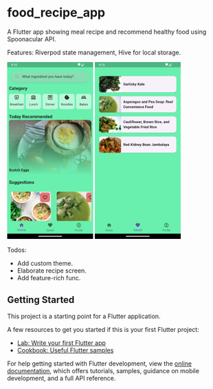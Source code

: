 # food_recipe_app

A Flutter app showing meal recipe and recommend healthy food using Spoonacular API.

Features: Riverpod state management, Hive for local storage.
 
<p align='left'>
  <img src='ss_1.png' width=200 />
  <img src='ss_2.png' width=200 />
</>

Todos:
- Add custom theme.
- Elaborate recipe screen.
- Add feature-rich func.

## Getting Started

This project is a starting point for a Flutter application.

A few resources to get you started if this is your first Flutter project:

- [Lab: Write your first Flutter app](https://docs.flutter.dev/get-started/codelab)
- [Cookbook: Useful Flutter samples](https://docs.flutter.dev/cookbook)

For help getting started with Flutter development, view the
[online documentation](https://docs.flutter.dev/), which offers tutorials,
samples, guidance on mobile development, and a full API reference.
